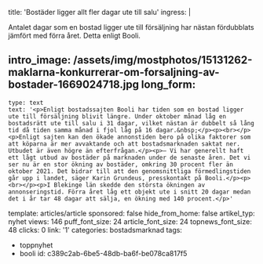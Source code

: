 title: 'Bostäder ligger allt fler dagar ute till salu'
ingress: |
  <p>Antalet dagar som en bostad ligger ute till försäljning har nästan fördubblats jämfört med förra året. Detta enligt Booli.
  </p>
  
intro_image: /assets/img/mostphotos/15131262-maklarna-konkurrerar-om-forsaljning-av-bostader-1669024718.jpg
long_form:
  -
    type: text
    text: '<p>Enligt bostadssajten Booli har tiden som en bostad ligger ute till försäljning blivit längre. Under oktober månad låg en bostadsrätt ute till salu i 31 dagar, vilket nästan är dubbelt så lång tid då tiden samma månad i fjol låg på 16 dagar.&nbsp;</p><p><br></p><p>Enligt sajten kan den ökade annonstiden bero på olika faktorer som att köparna är mer avvaktande och att bostadsmarknaden saktat ner. Utbudet är även högre än efterfrågan.</p><p>– Vi har generellt haft ett lågt utbud av bostäder på marknaden under de senaste åren. Det vi ser nu är en stor ökning av bostäder, omkring 30 procent fler än oktober 2021. Det bidrar till att den genomsnittliga förmedlingstiden går upp i landet, säger Karin Grundeus, presskontakt på Booli.</p><p><br></p><p>I Blekinge län skedde den största ökningen av annonseringstid. Förra året låg ett objekt ute i snitt 20 dagar medan det i år tar 48 dagar att sälja, en ökning med 140 procent.</p>'
template: articles/article
sponsored: false
hide_from_home: false
artikel_typ: nyhet
views: 146
puff_font_size: 24
article_font_size: 24
topnews_font_size: 48
clicks: 0
link: '1'
categories: bostadsmarknad
tags:
  - toppnyhet
  - booli
id: c389c2ab-6be5-48db-ba6f-be078ca817f5
